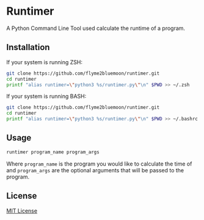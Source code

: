 # Runtimer
A Python Command Line Tool used calculate the runtime of a program.

## Installation

If your system is running ZSH:
```zsh
git clone https://github.com/flyme2bluemoon/runtimer.git
cd runtimer
printf "alias runtimer=\"python3 %s/runtimer.py\"\n" $PWD >> ~/.zsh
```

If your system is running BASH:
```bash
git clone https://github.com/flyme2bluemoon/runtimer.git
cd runtimer
printf "alias runtimer=\"python3 %s/runtimer.py\"\n" $PWD >> ~/.bashrc
```

## Usage

```sh
runtimer program_name program_args
```
Where `program_name` is the program you would like to calculate the time of and `program_args` are the optional arguments that will be passed to the program.

## License

[MIT License](https://github.com/flyme2bluemoon/runtimer/blob/main/LICENSE)
